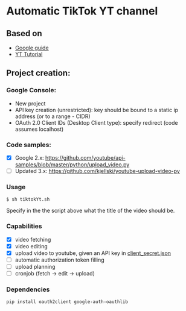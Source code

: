 # Automatic TikTok YT channel

## Based on
- [Google guide](https://developers.google.com/youtube/v3/guides/uploading_a_video)
- [YT Tutorial](https://youtu.be/N5jMX6erNeo)

## Project creation:
### Google Console:
- New project
- API key creation (unrestricted): key should be bound to a static ip address (or to a range - CIDR)
- OAuth 2.0 Client IDs (Desktop Client type): specify redirect (code assumes localhost)

### Code samples: 
- [x] Google 2.x: https://github.com/youtube/api-samples/blob/master/python/upload_video.py
- [ ] Updated 3.x: https://github.com/kjellski/youtube-upload-video-py

### Usage
` $ sh tiktokYt.sh `

Specify in the the script above what the title of the video should be.

### Capabilities
- [x] video fetching
- [x] video editing
- [x] upload video to youtube, given an API key in [client_secret.json](https://developers.google.com/youtube/v3/guides/uploading_a_video)
- [ ] automatic authorization token filling
- [ ] upload planning
- [ ] cronjob (fetch -> edit -> upload)

### Dependencies
```
pip install oauth2client google-auth-oauthlib
```